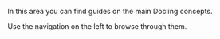 In this area you can find guides on the main Docling concepts.

Use the navigation on the left to browse through them.
